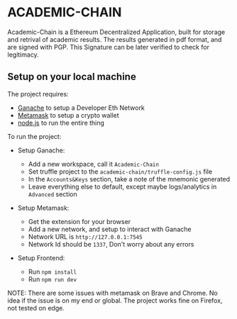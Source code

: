 # ACADEMIC-CHAIN

Academic-Chain is a Ethereum Decentralized Application, built for storage and retrival of academic results. The results generated in pdf format, and are signed with PGP. This Signature can be later verified to check for legitimacy.

## Setup on your local machine

The project requires:

- [Ganache](https://trufflesuite.com/ganache/index.html) to setup a Developer Eth Network
- [Metamask](https://metamask.io/) to setup a crypto wallet
- [node.js](https://nodejs.org) to run the entire thing

To run the project:

- Setup Ganache:

  - Add a new workspace, call it `Academic-Chain`
  - Set truffle project to the `academic-chain/truffle-config.js` file
  - In the `Accounts&Keys` section, take a note of the mnemonic generated
  - Leave everything else to default, except maybe logs/analytics in `Advanced` section

- Setup Metamask:

  - Get the extension for your browser
  - Add a new network, and setup to interact with Ganache
  - Network URL is `http://127.0.0.1:7545`
  - Network Id should be `1337`, Don't worry about any errors

- Setup Frontend:
  - Run `npm install`
  - Run `npm run dev`

NOTE: There are some issues with metamask on Brave and Chrome. No idea if the issue is on my end or global. The project works fine on Firefox, not tested on edge.
